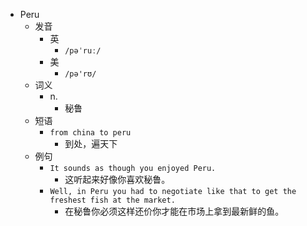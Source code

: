 - Peru
  - 发音
    - 英
      - `/pəˈruː/`
    - 美
      - `/pə'rʊ/`
  - 词义
    - n.
      - 秘鲁
  - 短语
    - `from china to peru`
      - 到处，遍天下 
  - 例句
    - `It sounds as though you enjoyed Peru.`
      - 这听起来好像你喜欢秘鲁。
    - `Well, in Peru you had to negotiate like that to get the freshest fish at the market.`
      - 在秘鲁你必须这样还价你才能在市场上拿到最新鲜的鱼。

